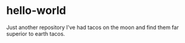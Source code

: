 # hello-world
Just another repository
I've had tacos on the moon and find them far superior to earth tacos.
